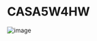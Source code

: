 # CASA5W4HW
![image](https://user-images.githubusercontent.com/71998673/198137971-69c7279b-23e0-4a2c-8e2b-0620667bd589.png)
